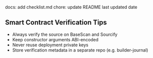 docs: add checklist.md
chore: update README last updated date
## Smart Contract Verification Tips
- Always verify the source on BaseScan and Sourcify
- Keep constructor arguments ABI-encoded
- Never reuse deployment private keys
- Store verification metadata in a separate repo (e.g. builder-journal)
